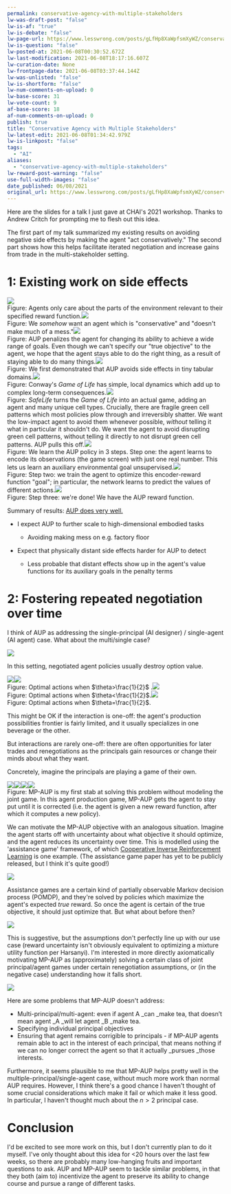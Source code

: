 ```yaml
---
permalink: conservative-agency-with-multiple-stakeholders
lw-was-draft-post: "false"
lw-is-af: "true"
lw-is-debate: "false"
lw-page-url: https://www.lesswrong.com/posts/gLfHp8XaWpfsmXyWZ/conservative-agency-with-multiple-stakeholders
lw-is-question: "false"
lw-posted-at: 2021-06-08T00:30:52.672Z
lw-last-modification: 2021-06-08T18:17:16.607Z
lw-curation-date: None
lw-frontpage-date: 2021-06-08T03:37:44.144Z
lw-was-unlisted: "false"
lw-is-shortform: "false"
lw-num-comments-on-upload: 0
lw-base-score: 31
lw-vote-count: 9
af-base-score: 18
af-num-comments-on-upload: 0
publish: true
title: "Conservative Agency with Multiple Stakeholders"
lw-latest-edit: 2021-06-08T01:34:42.979Z
lw-is-linkpost: "false"
tags: 
  - "AI"
aliases: 
  - "conservative-agency-with-multiple-stakeholders"
lw-reward-post-warning: "false"
use-full-width-images: "false"
date_published: 06/08/2021
original_url: https://www.lesswrong.com/posts/gLfHp8XaWpfsmXyWZ/conservative-agency-with-multiple-stakeholders
---
```

Here are the slides for a talk I just gave at CHAI's 2021 workshop. Thanks to Andrew Critch for prompting me to flesh out this idea.

The first part of my talk summarized my existing results on avoiding negative side effects by making the agent "act conservatively." The second part shows how this helps facilitate iterated negotiation and increase gains from trade in the multi-stakeholder setting. 

# 1: Existing work on side effects

![](https://assets.turntrout.com/static/images/posts/5d8db03fe692d0a310f42ec0c249a6b2be892ea6e84ec762.avif)
<br/>Figure: Agents only care about the parts of the environment relevant to their specified reward function.![](https://assets.turntrout.com/static/images/posts/11973d84ffe3b4c8b56ebfe90261e336e126ad93cdda39a5.avif)
<br/>Figure: We _somehow_ want an agent which is "conservative" and "doesn't make much of a mess."![](https://assets.turntrout.com/static/images/posts/19247989a8c519fbc27fc9d100129444d4ca2f86968a9a8b.avif)
<br/>Figure: AUP penalizes the agent for changing its ability to achieve a wide range of goals. Even though we can't specify our "true objective" to the agent, we hope that the agent stays able to do the right thing, as a result of staying able to do many things.![](https://assets.turntrout.com/static/images/posts/27b61d7c2b20d763836e0f4205fc5cb0b043d8c999d9513b.avif)
<br/>Figure: We first demonstrated that AUP avoids side effects in tiny tabular domains.![](https://assets.turntrout.com/static/images/posts/2b563e34fa6fa1f80fcf5992515e3911668f03e0297e547b.avif)
<br/>Figure: Conway's _Game of Life_ has simple, local dynamics which add up to complex long-term consequences.![](https://assets.turntrout.com/static/images/posts/bc36232e143377cc3fb23ec0eaf31d162c17fa41698f8356.avif)
<br/>Figure: _SafeLife_ turns the _Game of Life_ into an actual game, adding an agent and many unique cell types. Crucially, there are fragile green cell patterns which most policies plow through and irreversibly shatter. We want the low-impact agent to avoid them whenever possible, _without_ telling it what in particular it shouldn't do. We want the agent to avoid disrupting green cell patterns, without telling it directly to not disrupt green cell patterns. AUP pulls this off.![](https://assets.turntrout.com/static/images/posts/ec7027afd67e6d8d0d76cdf6f6f0ce4f1ca66561460c376e.avif)
<br/>Figure: We learn the AUP policy in 3 steps. Step one: the agent learns to encode its observations (the game screen) with just one real number. This lets us learn an auxiliary environmental goal unsupervised.![](https://assets.turntrout.com/static/images/posts/8e06d19568bf8cf2aa3f1ae7cb68237f739e7e8526d16e69.avif)
<br/>Figure: Step two: we train the agent to optimize this encoder-reward function "goal"; in particular, the network learns to predict the values of different actions.![](https://assets.turntrout.com/static/images/posts/ceedff3b01f8e4dd70c483030f9855e623643aa85c40b226.avif)
<br/>Figure: Step three: we're done! We have the AUP reward function.

Summary of results: [AUP does very well.](https://avoiding-side-effects.github.io/)

- I expect AUP to further scale to high-dimensional embodied tasks
  - Avoiding making mess on e.g. factory floor

- Expect that physically distant side effects harder for AUP to detect
  - Less probable that distant effects show up in the agent's value functions for its auxiliary goals in the penalty terms

# 2: Fostering repeated negotiation over time

I think of AUP as addressing the single-principal (AI designer) / single-agent (AI agent) case. What about the multi/single case?

![](https://assets.turntrout.com/static/images/posts/41b1a2924d3be8196845296b9d719eb0a14dfb72ddc63326.avif)

In this setting, negotiated agent policies usually destroy option value.

![](https://lh6.googleusercontent.com/lxOMfGe-uDlYALnWUDSeyMWMVJQQ-3tKJdfbZ1z1tZxMQqBDwgwGj3v3L380brypRwxAZ42LIJdpiAm3hMtbdJaQCNvfhSrhLurftO_FtDs8DE5eeZfcZQx9krtESwjAlTFuvJXKHD0)![](https://lh5.googleusercontent.com/yPvWhqkDdASjqIubLPkiadhDX2Tp2knl3BSYh6Ssw1NMQAofWUDUVxk9Q-VVKpi0uwrnM9ctMaBCqAzX61jcO8qq60rpZ3wYUdDT6KcJA5PyXCS1SNB7nRryvNWmH2elD3LH5oyXbPY)
<br/>Figure: Optimal actions when $\theta>\frac{1}{2}$ .![](https://lh3.googleusercontent.com/O-WcaeE8FOMR397myHbv6f8GyqaGhTgB9RZ6Xox3sTRtuEfvVEGTSvaCRINdx4QmT4aDnk5khT7k-mUf7TpirfZF8oVJVixWIBkGE-3wE0dY6WFrnyZ5w-5LdlYk-Oea77M4w_3nAqc)
<br/>Figure: Optimal actions when $\theta<\frac{1}{2}$.![](https://lh4.googleusercontent.com/Xix6MA7TflBtX3TgOufh6Uu8NtbVoruN8mFN8L19N2CsUWIS8eBzZDBdtklv4Vg3F2Dw7WaG5If8diTEB-4Gn8cDwRMAWcm2XXsgm34PO_V7on3bIFh6XGJaHsptjsHC2ptM_g4Eqag)
<br/>Figure: Optimal actions when $\theta=\frac{1}{2}$.

This might be OK if the interaction is one-off: the agent's production possibilities frontier is fairly limited, and it usually specializes in one beverage or the other. 

But interactions are rarely one-off: there are often opportunities for later trades and renegotiations as the principals gain resources or change their minds about what they want.

Concretely, imagine the principals are playing a game of their own.

![](https://assets.turntrout.com/static/images/posts/b54a0b7ddc089960a2a5ae1035ddf99beb74a154ddbe2f55.avif)![](https://assets.turntrout.com/static/images/posts/5d52ab1d3ba4d05d08be7de2f50b3ef0779c812f2cc23d87.avif)![](https://assets.turntrout.com/static/images/posts/4b77c2d3940413257bd7ee175cdc0804555877a1a7f553aa.avif)![](https://assets.turntrout.com/static/images/posts/b02a85f9bec27245725211e667061d61fc401fb75fee59bd.avif)
<br/>Figure: MP-AUP is my first stab at solving this problem without modeling the joint game. In this agent production game, MP-AUP gets the agent to stay put until it is corrected (i.e. the agent is given a new reward function, after which it computes a new policy).

We can motivate the MP-AUP objective with an analogous situation. Imagine the agent starts off with uncertainty about what objective it should optimize, and the agent reduces its uncertainty over time. This is modelled using the 'assistance game' framework, of which [Cooperative Inverse Reinforcement Learning](https://papers.nips.cc/paper/6420-cooperative-inverse-reinforcement-learning) is one example. (The assistance game paper has yet to be publicly released, but I think it's quite good!)

![](https://lh6.googleusercontent.com/fFseYaVK8HgLfDCW6IjafbZpy3JPurMtVidU8F8i2M1E4ZoHWYuzIOb_G1ffMhQrJHfy-DFJr1hIjDqdMkBkM-S0dBzSKAGJZS1_ySkbM2XlP3qI8f5UPgMReK7g5Rk_EWg9oRtPSwk)

Assistance games are a certain kind of partially observable Markov decision process (POMDP), and they're solved by policies which maximize the agent's expected _true_ reward. So once the agent is certain of the true objective, it should just optimize that. But what about before then? 

![](https://lh6.googleusercontent.com/T2VVU235ZaivjCGyw3h9JbyBHwHQw7Dx2hdKK6mw0euDTXsWd4CVqzAa-uNRr7ZsalMxNt-3Wu8MIb_-bgU3-UKROS-wZsRMTqUMoAj-rtXuSIuwuScONnaVnB6AvnpyQiDKHD0lHEk)

This is suggestive, but the assumptions don't perfectly line up with our use case (reward uncertainty isn't obviously equivalent to optimizing a mixture utility function per Harsanyi). I'm interested in more directly axiomatically motivating MP-AUP as (approximately) solving a certain class of joint principal/agent games under certain renegotiation assumptions, or (in the negative case) understanding how it falls short.

![](https://assets.turntrout.com/static/images/posts/77f188ecfc4f890ee3b3f2e39f03bbf81ccd68572cdaadd7.avif)

Here are some problems that MP-AUP doesn't address:

- Multi-principal/multi-agent: even if agent A _can _make tea, that doesn’t mean agent _A _will let agent _B _make tea.
- Specifying individual principal objectives
- Ensuring that agent remains corrigible to principals - if MP-AUP agents remain able to act in the interest of each principal, that means nothing if we can no longer correct the agent so that it actually _pursues _those interests.

Furthermore, it seems plausible to me that MP-AUP helps pretty well in the multiple-principal/single-agent case, without much more work than normal AUP requires. However, I think there's a good chance I haven't thought of some crucial considerations which make it fail or which make it less good. In particular, I haven't thought much about the $n>2$ principal case.

# Conclusion

I'd be excited to see more work on this, but I don't currently plan to do it myself. I've only thought about this idea for <20 hours over the last few weeks, so there are probably many low-hanging fruits and important questions to ask. AUP and MP-AUP seem to tackle similar problems, in that they both (aim to) incentivize the agent to preserve its ability to change course and pursue a range of different tasks.